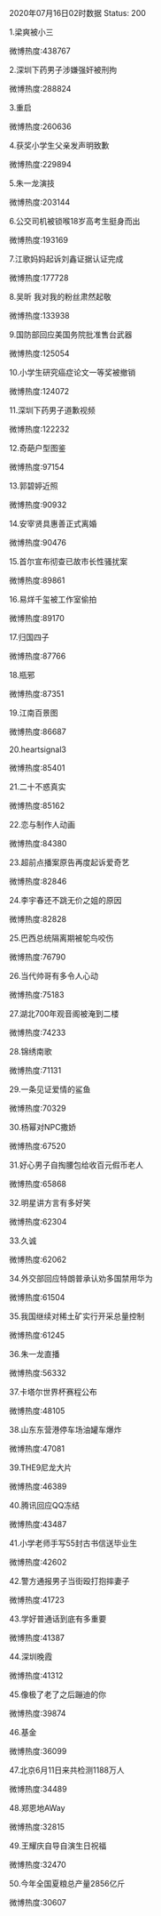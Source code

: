 2020年07月16日02时数据
Status: 200

1.梁爽被小三

微博热度:438767

2.深圳下药男子涉嫌强奸被刑拘

微博热度:288824

3.重启

微博热度:260636

4.获奖小学生父亲发声明致歉

微博热度:229894

5.朱一龙演技

微博热度:203144

6.公交司机被锁喉18岁高考生挺身而出

微博热度:193169

7.江歌妈妈起诉刘鑫证据认证完成

微博热度:177728

8.吴昕 我对我的粉丝肃然起敬

微博热度:133938

9.国防部回应美国务院批准售台武器

微博热度:125054

10.小学生研究癌症论文一等奖被撤销

微博热度:124072

11.深圳下药男子道歉视频

微博热度:122232

12.奇葩户型图鉴

微博热度:97154

13.郭碧婷近照

微博热度:90932

14.安宰贤具惠善正式离婚

微博热度:90476

15.首尔宣布彻查已故市长性骚扰案

微博热度:89861

16.易烊千玺被工作室偷拍

微博热度:89170

17.归国四子

微博热度:87766

18.瓶邪

微博热度:87351

19.江南百景图

微博热度:86687

20.heartsignal3

微博热度:85401

21.二十不惑真实

微博热度:85162

22.恋与制作人动画

微博热度:84380

23.超前点播案原告再度起诉爱奇艺

微博热度:82846

24.李宇春还不跳无价之姐的原因

微博热度:82828

25.巴西总统隔离期被鸵鸟咬伤

微博热度:76790

26.当代帅哥有多令人心动

微博热度:75183

27.湖北700年观音阁被淹到二楼

微博热度:74233

28.锦绣南歌

微博热度:71131

29.一条见证爱情的鲨鱼

微博热度:70329

30.杨幂对NPC撒娇

微博热度:67520

31.好心男子自掏腰包给收百元假币老人

微博热度:65868

32.明星讲方言有多好笑

微博热度:62304

33.久诚

微博热度:62062

34.外交部回应特朗普承认劝多国禁用华为

微博热度:61504

35.我国继续对稀土矿实行开采总量控制

微博热度:61245

36.朱一龙直播

微博热度:56332

37.卡塔尔世界杯赛程公布

微博热度:48105

38.山东东营港停车场油罐车爆炸

微博热度:47081

39.THE9尼龙大片

微博热度:46389

40.腾讯回应QQ冻结

微博热度:43487

41.小学老师手写55封古书信送毕业生

微博热度:42602

42.警方通报男子当街殴打抱摔妻子

微博热度:41723

43.学好普通话到底有多重要

微博热度:41387

44.深圳晚霞

微博热度:41312

45.像极了老了之后蹦迪的你

微博热度:39874

46.基金

微博热度:36099

47.北京6月11日来共检测1188万人

微博热度:34489

48.郑恩地AWay

微博热度:32815

49.王耀庆自导自演生日祝福

微博热度:32470

50.今年全国夏粮总产量2856亿斤

微博热度:30607

